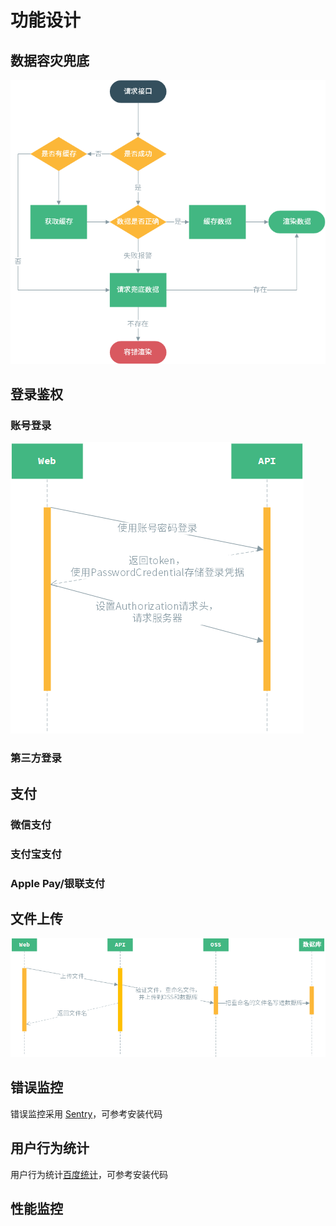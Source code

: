 # 功能设计

## 数据容灾兜底

![数据容灾兜底](./images/data-backup.png)

## 登录鉴权

### 账号登录

![账号登录鉴权](./images/passport.png)

### 第三方登录

## 支付

### 微信支付

### 支付宝支付

### Apple Pay/银联支付

## 文件上传

![文件上传](./images/file-upload.png)

## 错误监控

错误监控采用 [Sentry](https://docs.sentry.io/clients/javascript/integrations/vue/)，可参考安装代码

## 用户行为统计

用户行为统计[百度统计](https://tongji.baidu.com/web/welcome/login)，可参考安装代码

## 性能监控
